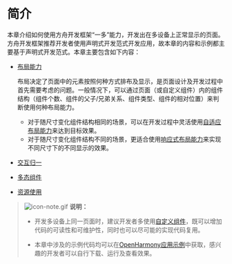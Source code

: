 # 简介


本章介绍如何使用方舟开发框架“一多”能力，开发出在多设备上正常显示的页面。方舟开发框架推荐开发者使用声明式开发范式开发应用，故本章的内容和示例都主要基于声明式开发范式。本章主要包含如下内容：


- [布局能力](adaptive-layout.md)
  
  布局决定了页面中的元素按照何种方式排布及显示，是页面设计及开发过程中首先需要考虑的问题。一般情况下，可以通过页面（或自定义组件）内的组件结构（组件个数、组件的父子/兄弟关系、组件类型、组件的相对位置）来判断使用何种布局能力。
  
  - 对于随尺寸变化组件结构相同的场景，可以在开发过程中灵活使用[自适应布局能力](adaptive-layout.md)来达到目标效果。
  - 对于随尺寸变化组件结构不同的场景，更适合使用[响应式布局能力](responsive-layout.md)来实现不同尺寸下的不同显示的效果。
  
- [交互归一](interaction-event-normalization.md)

- [多态组件](polymorphic-controls.md)

- [资源使用](resource-usage.md)


> ![icon-note.gif](public_sys-resources/icon-note.gif) **说明：**
> - 开发多设备上同一页面时，建议开发者多使用[自定义组件](../../ui/ts-component-based-component.md)，既可以增加代码的可读性和可维护性，同时也可以尽可能的实现代码复用。
> 
> - 本章中涉及的示例代码均可以在[OpenHarmony应用示例](https://gitee.com/openharmony/applications_app_samples/tree/master/MultiDeviceAppDev)中获取，感兴趣的开发者可以自行下载、运行及查看效果。
